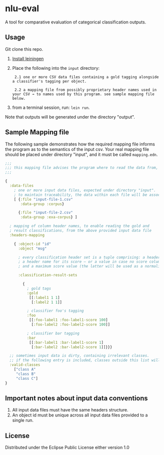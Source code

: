 # nlu-eval

A tool for comparative evaluation of categorical classification outputs.

## Usage

Git clone this repo.

1. [Install leiningen](https://leiningen.org/#install)

2. Place the following into the `input` directory:

        2.1 one or more CSV data files containing a gold tagging alongside a classifier's tagging per object.

        2.2 a mapping file from possibly proprietary header names used in your CSV → to names used by this program. see sample mapping file below.

3. from a terminal session, run: `lein run`.

Note that outputs will be generated under the directory "output".


## Sample Mapping file

The following sample demonstrates how the required mapping file informs the program as to the semantics of the input csv.
Your real mapping file should be placed under directory "input", and it must be called `mapping.edn`.

```clojure
;;;
;;; this mapping file advises the program where to read the data from, and how to read it
;;;

{
  :data-files
    ; one or more input data files, expected under directory "input".
    ; to maintain traceability, the data within each file will be associated with the name provided by :data-group.
    [ {:file "input-file-1.csv"
       :data-group :corpus}

      {:file "input-file-2.csv"
       :data-group :exa-corpus} ]

  ; mapping of column header names, to enable reading the gold and
  ; result classifications, from the above provided input data file
  :headers-mapping

    { :object-id "id"
      :object "msg"

      ; every classification header set is a tuple comprising: a header name,
      ; a header name for its score ― or a value in case no score column is provided,
      ; and a maximum score value (the latter will be used as a normalization factor).

      :classification-result-sets

        {
          ; gold tags
          :gold
           [[:label1 1 1]
            [:label2 1 1]]

          ; classifier foo's tagging
          :foo
           [[:foo-label1 :foo-label1-score 100]
            [:foo-label2 :foo-label2-score 100]]

          ; classifier bar tagging
          :bar
           [[:bar-label1 :bar-label1-score 1]
            [:bar-label2 :bar-label2-score 1]]}}}

  ;; sometimes input data is dirty, containing irrelevant classes.
  ;; if the following entry is included, classes outside this list will be ignored.
  :valid-classes
    ["class A"
     "class B"
     "class C"]
}
```

## Important notes about input data conventions

1. All input data files must have the same headers structure.
2. An object id must be unique across all input data files provided to a single run.


## License

Distributed under the Eclipse Public License either version 1.0
